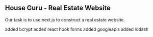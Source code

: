 ## House Guru - Real Estate Website

Our task is to use next.js to construct a real estate website.

added bcrypt
added react hook forms
added googleapis
added lodash
